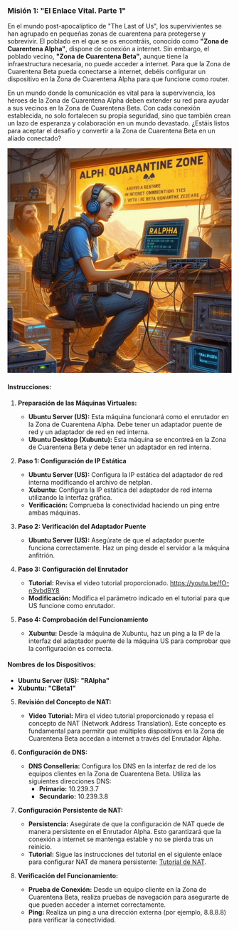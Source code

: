 ### Misión 1: **"El Enlace Vital. Parte 1"**

En el mundo post-apocalíptico de "The Last of Us", los supervivientes se han agrupado en pequeñas zonas de cuarentena para protegerse y sobrevivir. El poblado en el que se os encontráis, conocido como **"Zona de Cuarentena Alpha"**, dispone de conexión a internet. Sin embargo, el poblado vecino, **"Zona de Cuarentena Beta"**, aunque tiene la infraestructura necesaria, no puede acceder a internet. Para que la Zona de Cuarentena Beta pueda conectarse a internet, debéis configurar un dispositivo en la Zona de Cuarentena Alpha para que funcione como router.

En un mundo donde la comunicación es vital para la supervivencia, los héroes de la Zona de Cuarentena Alpha deben extender su red para ayudar a sus vecinos en la Zona de Cuarentena Beta. Con cada conexión establecida, no solo fortalecen su propia seguridad, sino que también crean un lazo de esperanza y colaboración en un mundo devastado. ¿Estáis listos para aceptar el desafío y convertir a la Zona de Cuarentena Beta en un aliado conectado?

![Imagen del episodio](./img/p1.jfif)

#### Instrucciones:

1. **Preparación de las Máquinas Virtuales:**
   - **Ubuntu Server (US):** Esta máquina funcionará como el enrutador en la Zona de Cuarentena Alpha. Debe tener un adaptador puente de red y un adaptador de red en red interna.
   - **Ubuntu Desktop (Xubuntu):** Esta máquina se encontreá en la Zona de Cuarentena Beta y debe tener un adaptador en red interna.

2. **Paso 1: Configuración de IP Estática**
   - **Ubuntu Server (US):** Configura la IP estática del adaptador de red interna modificando el archivo de netplan.
   - **Xubuntu:** Configura la IP estática del adaptador de red interna utilizando la interfaz gráfica.
   - **Verificación:** Comprueba la conectividad haciendo un ping entre ambas máquinas.

3. **Paso 2: Verificación del Adaptador Puente**
   - **Ubuntu Server (US):** Asegúrate de que el adaptador puente funciona correctamente. Haz un ping desde el servidor a la máquina anfitrión.

4. **Paso 3: Configuración del Enrutador**
   - **Tutorial:** Revisa el video tutorial proporcionado. https://youtu.be/fO-n3vbdBY8
   - **Modificación:** Modifica el parámetro indicado en el tutorial para que US funcione como enrutador.

5. **Paso 4: Comprobación del Funcionamiento**
   - **Xubuntu:** Desde la máquina de Xubuntu, haz un ping a la IP de la interfaz del adaptador puente de la máquina US para comprobar que la configuración es correcta.

#### Nombres de los Dispositivos:
- **Ubuntu Server (US):** **"RAlpha"**
- **Xubuntu:** **"CBeta1"**

5. **Revisión del Concepto de NAT:**
   - **Video Tutorial:** Mira el video tutorial proporcionado y repasa el concepto de NAT (Network Address Translation). Este concepto es fundamental para permitir que múltiples dispositivos en la Zona de Cuarentena Beta accedan a internet a través del Enrutador Alpha.

6. **Configuración de DNS:**
   - **DNS Conselleria:** Configura los DNS en la interfaz de red de los equipos clientes en la Zona de Cuarentena Beta. Utiliza las siguientes direcciones DNS:
     - **Primario:** 10.239.3.7
     - **Secundario:** 10.239.3.8

7. **Configuración Persistente de NAT:**
   - **Persistencia:** Asegúrate de que la configuración de NAT quede de manera persistente en el Enrutador Alpha. Esto garantizará que la conexión a internet se mantenga estable y no se pierda tras un reinicio.
   - **Tutorial:** Sigue las instrucciones del tutorial en el siguiente enlace para configurar NAT de manera persistente: [Tutorial de NAT](https://youtu.be/sGdhakDeQyo).

8. **Verificación del Funcionamiento:**
   - **Prueba de Conexión:** Desde un equipo cliente en la Zona de Cuarentena Beta, realiza pruebas de navegación para asegurarte de que pueden acceder a internet correctamente.
   - **Ping:** Realiza un ping a una dirección externa (por ejemplo, 8.8.8.8) para verificar la conectividad.

